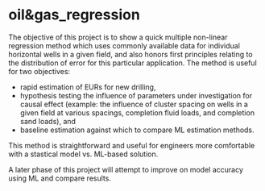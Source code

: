 # oil&gas_regression

The objective of this project is to show a quick multiple non-linear regression method which uses commonly available data for individual horizontal wells in a given field, and also honors first principles relating to the distribution of error for this particular application. The method is useful for two objectives:
<ul>
  <li>rapid estimation of EURs for new drilling,
  <li>hypothesis testing the influence of parameters under investigation for causal effect (example: the influence of cluster spacing on wells in a given field at various spacings, completion fluid loads, and completion sand loads), and
  <li>baseline estimation against which to compare ML estimation methods.
</ul>

This method is straightforward and useful for engineers more comfortable with a stastical model vs. ML-based solution.

A later phase of this project will attempt to improve on model accuracy using ML and compare results.
